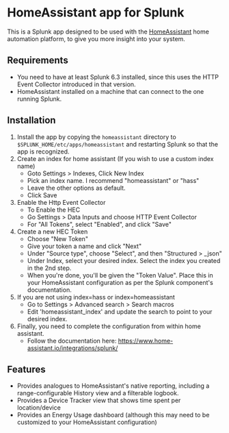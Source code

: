 # HomeAssistant app for Splunk
This is a Splunk app designed to be used with the [HomeAssistant](https://home-assistant.io) home automation platform, to give you more insight into your system.

## Requirements
* You need to have at least Splunk 6.3 installed, since this uses the HTTP Event Collector introduced in that version.
* HomeAssistant installed on a machine that can connect to the one running Splunk.

## Installation
1. Install the app by copying the `homeassistant` directory to `$SPLUNK_HOME/etc/apps/homeassistant` and restarting Splunk so that the app is recognized.
2. Create an index for home assistant (If you wish to use a custom index name)
    - Goto Settings > Indexes, Click New Index
    - Pick an index name. I recommend "homeassistant" or "hass"
    - Leave the other options as default.
    - Click Save
3. Enable the Http Event Collector
    - To Enable the HEC
    - Go Settings > Data Inputs and choose HTTP Event Collector
    - For "All Tokens", select "Enabled", and click "Save"
4. Create a new HEC Token
    - Choose "New Token"
    - Give your token a name and click "Next"
    - Under "Source type", choose "Select", and then "Structured > _json"
    - Under Index, select your desired index. Select the index you created in the 2nd step.
    - When you're done, you'll be given the "Token Value".  Place this in your HomeAssistant configuration as per the Splunk component's documentation.
5. If you are not using index=hass or index=homeassistant
    - Go to Settings > Advanced search > Search macros 
    - Edit 'homeassistant_index' and update the search to point to your desired index.
6. Finally, you need to complete the configuration from within home assistant.
    - Follow the documentation here: https://www.home-assistant.io/integrations/splunk/

## Features
* Provides analogues to HomeAssistant's native reporting, including a range-configurable History view and a filterable logbook.
* Provides a Device Tracker view that shows time spent per location/device
* Provides an Energy Usage dashboard (although this may need to be customized to your HomeAssistant configuration)
